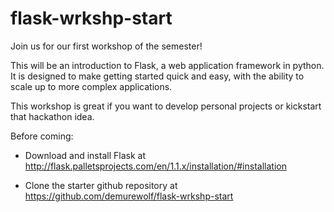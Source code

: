 # flask-wrkshp-start

Join us for our first workshop of the semester!

This will be an introduction to Flask, a web application framework in python. It is designed to make getting started quick and easy, with the ability to scale up to more complex applications. 

This workshop is great if you want to develop personal projects or kickstart that hackathon idea.

 

Before coming:

* Download and install Flask at http://flask.palletsprojects.com/en/1.1.x/installation/#installation

* Clone the starter github repository at https://github.com/demurewolf/flask-wrkshp-start

